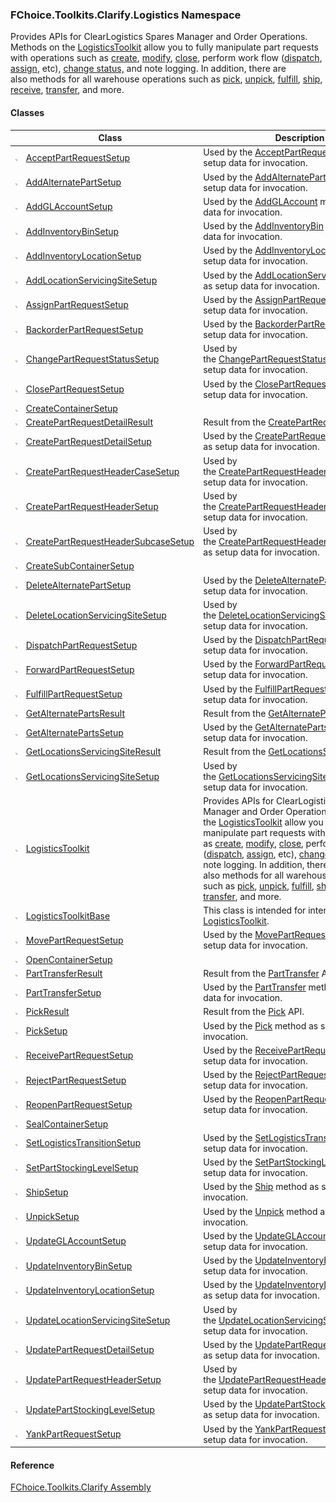 ﻿### FChoice.Toolkits.Clarify.Logistics Namespace

Provides APIs for ClearLogistics Spares Manager and Order Operations. Methods on the [LogisticsToolkit](FChoice.Toolkits.Clarify~FChoice.Toolkits.Clarify.Logistics.LogisticsToolkit.md) allow you to fully manipulate part requests with operations such as [create](FChoice.Toolkits.Clarify~FChoice.Toolkits.Clarify.Logistics.LogisticsToolkit~CreatePartRequestHeader.md), [modify](FChoice.Toolkits.Clarify~FChoice.Toolkits.Clarify.Logistics.LogisticsToolkit~UpdatePartRequestHeader.md), [close](FChoice.Toolkits.Clarify~FChoice.Toolkits.Clarify.Logistics.LogisticsToolkit~ClosePartRequest.md), perform work flow ([dispatch](FChoice.Toolkits.Clarify~FChoice.Toolkits.Clarify.Logistics.LogisticsToolkit~DispatchPartRequest.md), [assign](FChoice.Toolkits.Clarify~FChoice.Toolkits.Clarify.Logistics.LogisticsToolkit~AssignPartRequest.md), etc), [change status,](FChoice.Toolkits.Clarify~FChoice.Toolkits.Clarify.Logistics.LogisticsToolkit~ChangePartRequestStatus.md) and note logging. In addition, there are also methods for all warehouse operations such as [pick](FChoice.Toolkits.Clarify~FChoice.Toolkits.Clarify.Logistics.LogisticsToolkit~Pick.md), [unpick](FChoice.Toolkits.Clarify~FChoice.Toolkits.Clarify.Logistics.LogisticsToolkit~Unpick.md), [fulfill](FChoice.Toolkits.Clarify~FChoice.Toolkits.Clarify.Logistics.LogisticsToolkit~FulfillPartRequest.md), [ship](FChoice.Toolkits.Clarify~FChoice.Toolkits.Clarify.Logistics.LogisticsToolkit~Ship.md), [receive](FChoice.Toolkits.Clarify~FChoice.Toolkits.Clarify.Logistics.LogisticsToolkit~ReceivePartRequest.md), [transfer](FChoice.Toolkits.Clarify~FChoice.Toolkits.Clarify.Logistics.LogisticsToolkit~PartTransfer.md), and more.

#### Classes

|   | Class | Description |
| --- | --- | --- |
| ![Class](dotnetimages/Class.png) | [AcceptPartRequestSetup](FChoice.Toolkits.Clarify~FChoice.Toolkits.Clarify.Logistics.AcceptPartRequestSetup.md) | Used by the [AcceptPartRequest](FChoice.Toolkits.Clarify~FChoice.Toolkits.Clarify.Logistics.LogisticsToolkit~AcceptPartRequest(AcceptPartRequestSetup).md) method as setup data for invocation. |
| ![Class](dotnetimages/Class.png) | [AddAlternatePartSetup](FChoice.Toolkits.Clarify~FChoice.Toolkits.Clarify.Logistics.AddAlternatePartSetup.md) | Used by the [AddAlternatePart](FChoice.Toolkits.Clarify~FChoice.Toolkits.Clarify.Logistics.LogisticsToolkit~AddAlternatePart(AddAlternatePartSetup).md) method as setup data for invocation. |
| ![Class](dotnetimages/Class.png) | [AddGLAccountSetup](FChoice.Toolkits.Clarify~FChoice.Toolkits.Clarify.Logistics.AddGLAccountSetup.md) | Used by the [AddGLAccount](FChoice.Toolkits.Clarify~FChoice.Toolkits.Clarify.Logistics.LogisticsToolkit~AddGLAccount(AddGLAccountSetup).md) method as setup data for invocation. |
| ![Class](dotnetimages/Class.png) | [AddInventoryBinSetup](FChoice.Toolkits.Clarify~FChoice.Toolkits.Clarify.Logistics.AddInventoryBinSetup.md) | Used by the [AddInventoryBin](FChoice.Toolkits.Clarify~FChoice.Toolkits.Clarify.Logistics.LogisticsToolkit~AddInventoryBin(AddInventoryBinSetup).md) method as setup data for invocation. |
| ![Class](dotnetimages/Class.png) | [AddInventoryLocationSetup](FChoice.Toolkits.Clarify~FChoice.Toolkits.Clarify.Logistics.AddInventoryLocationSetup.md) | Used by the [AddInventoryLocation](FChoice.Toolkits.Clarify~FChoice.Toolkits.Clarify.Logistics.LogisticsToolkit~AddInventoryLocation(AddInventoryLocationSetup).md) method as setup data for invocation. |
| ![Class](dotnetimages/Class.png) | [AddLocationServicingSiteSetup](FChoice.Toolkits.Clarify~FChoice.Toolkits.Clarify.Logistics.AddLocationServicingSiteSetup.md) | Used by the [AddLocationServicingSite](FChoice.Toolkits.Clarify~FChoice.Toolkits.Clarify.Logistics.LogisticsToolkit~AddLocationServicingSite(AddLocationServicingSiteSetup).md) method as setup data for invocation. |
| ![Class](dotnetimages/Class.png) | [AssignPartRequestSetup](FChoice.Toolkits.Clarify~FChoice.Toolkits.Clarify.Logistics.AssignPartRequestSetup.md) | Used by the [AssignPartRequest](FChoice.Toolkits.Clarify~FChoice.Toolkits.Clarify.Logistics.LogisticsToolkit~AssignPartRequest(AssignPartRequestSetup).md) method as setup data for invocation. |
| ![Class](dotnetimages/Class.png) | [BackorderPartRequestSetup](FChoice.Toolkits.Clarify~FChoice.Toolkits.Clarify.Logistics.BackorderPartRequestSetup.md) | Used by the [BackorderPartRequest](FChoice.Toolkits.Clarify~FChoice.Toolkits.Clarify.Logistics.LogisticsToolkit~BackorderPartRequest(BackorderPartRequestSetup).md) method as setup data for invocation. |
| ![Class](dotnetimages/Class.png) | [ChangePartRequestStatusSetup](FChoice.Toolkits.Clarify~FChoice.Toolkits.Clarify.Logistics.ChangePartRequestStatusSetup.md) | Used by the [ChangePartRequestStatus](FChoice.Toolkits.Clarify~FChoice.Toolkits.Clarify.Logistics.LogisticsToolkit~ChangePartRequestStatus(ChangePartRequestStatusSetup).md) method as setup data for invocation. |
| ![Class](dotnetimages/Class.png) | [ClosePartRequestSetup](FChoice.Toolkits.Clarify~FChoice.Toolkits.Clarify.Logistics.ClosePartRequestSetup.md) | Used by the [ClosePartRequest](FChoice.Toolkits.Clarify~FChoice.Toolkits.Clarify.Logistics.LogisticsToolkit~ClosePartRequest(ClosePartRequestSetup).md) method as setup data for invocation. |
| ![Class](dotnetimages/Class.png) | [CreateContainerSetup](FChoice.Toolkits.Clarify~FChoice.Toolkits.Clarify.Logistics.CreateContainerSetup.md) |   |
| ![Class](dotnetimages/Class.png) | [CreatePartRequestDetailResult](FChoice.Toolkits.Clarify~FChoice.Toolkits.Clarify.Logistics.CreatePartRequestDetailResult.md) | Result from the [CreatePartRequestDetail](FChoice.Toolkits.Clarify~FChoice.Toolkits.Clarify.Logistics.LogisticsToolkit~CreatePartRequestDetail.md) API. |
| ![Class](dotnetimages/Class.png) | [CreatePartRequestDetailSetup](FChoice.Toolkits.Clarify~FChoice.Toolkits.Clarify.Logistics.CreatePartRequestDetailSetup.md) | Used by the [CreatePartRequestDetail](FChoice.Toolkits.Clarify~FChoice.Toolkits.Clarify.Logistics.LogisticsToolkit~CreatePartRequestDetail(CreatePartRequestDetailSetup).md) method as setup data for invocation. |
| ![Class](dotnetimages/Class.png) | [CreatePartRequestHeaderCaseSetup](FChoice.Toolkits.Clarify~FChoice.Toolkits.Clarify.Logistics.CreatePartRequestHeaderCaseSetup.md) | Used by the [CreatePartRequestHeaderCase](FChoice.Toolkits.Clarify~FChoice.Toolkits.Clarify.Logistics.LogisticsToolkit~CreatePartRequestHeaderCase(CreatePartRequestHeaderCaseSetup).md) method as setup data for invocation. |
| ![Class](dotnetimages/Class.png) | [CreatePartRequestHeaderSetup](FChoice.Toolkits.Clarify~FChoice.Toolkits.Clarify.Logistics.CreatePartRequestHeaderSetup.md) | Used by the [CreatePartRequestHeader](FChoice.Toolkits.Clarify~FChoice.Toolkits.Clarify.Logistics.LogisticsToolkit~CreatePartRequestHeader(CreatePartRequestHeaderSetup).md) method as setup data for invocation. |
| ![Class](dotnetimages/Class.png) | [CreatePartRequestHeaderSubcaseSetup](FChoice.Toolkits.Clarify~FChoice.Toolkits.Clarify.Logistics.CreatePartRequestHeaderSubcaseSetup.md) | Used by the [CreatePartRequestHeaderSubcase](FChoice.Toolkits.Clarify~FChoice.Toolkits.Clarify.Logistics.LogisticsToolkit~CreatePartRequestHeaderSubcase(CreatePartRequestHeaderSubcaseSetup).md) method as setup data for invocation. |
| ![Class](dotnetimages/Class.png) | [CreateSubContainerSetup](FChoice.Toolkits.Clarify~FChoice.Toolkits.Clarify.Logistics.CreateSubContainerSetup.md) |   |
| ![Class](dotnetimages/Class.png) | [DeleteAlternatePartSetup](FChoice.Toolkits.Clarify~FChoice.Toolkits.Clarify.Logistics.DeleteAlternatePartSetup.md) | Used by the [DeleteAlternatePart](FChoice.Toolkits.Clarify~FChoice.Toolkits.Clarify.Logistics.LogisticsToolkit~DeleteAlternatePart(DeleteAlternatePartSetup).md) method as setup data for invocation. |
| ![Class](dotnetimages/Class.png) | [DeleteLocationServicingSiteSetup](FChoice.Toolkits.Clarify~FChoice.Toolkits.Clarify.Logistics.DeleteLocationServicingSiteSetup.md) | Used by the [DeleteLocationServicingSite](FChoice.Toolkits.Clarify~FChoice.Toolkits.Clarify.Logistics.LogisticsToolkit~DeleteLocationServicingSite(DeleteLocationServicingSiteSetup).md) method as setup data for invocation. |
| ![Class](dotnetimages/Class.png) | [DispatchPartRequestSetup](FChoice.Toolkits.Clarify~FChoice.Toolkits.Clarify.Logistics.DispatchPartRequestSetup.md) | Used by the [DispatchPartRequest](FChoice.Toolkits.Clarify~FChoice.Toolkits.Clarify.Logistics.LogisticsToolkit~DispatchPartRequest(DispatchPartRequestSetup).md) method as setup data for invocation. |
| ![Class](dotnetimages/Class.png) | [ForwardPartRequestSetup](FChoice.Toolkits.Clarify~FChoice.Toolkits.Clarify.Logistics.ForwardPartRequestSetup.md) | Used by the [ForwardPartRequest](FChoice.Toolkits.Clarify~FChoice.Toolkits.Clarify.Logistics.LogisticsToolkit~ForwardPartRequest(ForwardPartRequestSetup).md) method as setup data for invocation. |
| ![Class](dotnetimages/Class.png) | [FulfillPartRequestSetup](FChoice.Toolkits.Clarify~FChoice.Toolkits.Clarify.Logistics.FulfillPartRequestSetup.md) | Used by the [FulfillPartRequest](FChoice.Toolkits.Clarify~FChoice.Toolkits.Clarify.Logistics.LogisticsToolkit~FulfillPartRequest(FulfillPartRequestSetup).md) method as setup data for invocation. |
| ![Class](dotnetimages/Class.png) | [GetAlternatePartsResult](FChoice.Toolkits.Clarify~FChoice.Toolkits.Clarify.Logistics.GetAlternatePartsResult.md) | Result from the [GetAlternateParts](FChoice.Toolkits.Clarify~FChoice.Toolkits.Clarify.Logistics.LogisticsToolkit~GetAlternateParts.md) API. |
| ![Class](dotnetimages/Class.png) | [GetAlternatePartsSetup](FChoice.Toolkits.Clarify~FChoice.Toolkits.Clarify.Logistics.GetAlternatePartsSetup.md) | Used by the [GetAlternateParts](FChoice.Toolkits.Clarify~FChoice.Toolkits.Clarify.Logistics.LogisticsToolkit~GetAlternateParts(GetAlternatePartsSetup).md) method as setup data for invocation. |
| ![Class](dotnetimages/Class.png) | [GetLocationsServicingSiteResult](FChoice.Toolkits.Clarify~FChoice.Toolkits.Clarify.Logistics.GetLocationsServicingSiteResult.md) | Result from the [GetLocationsServicingSite](FChoice.Toolkits.Clarify~FChoice.Toolkits.Clarify.Logistics.LogisticsToolkit~GetLocationsServicingSite.md) API. |
| ![Class](dotnetimages/Class.png) | [GetLocationsServicingSiteSetup](FChoice.Toolkits.Clarify~FChoice.Toolkits.Clarify.Logistics.GetLocationsServicingSiteSetup.md) | Used by the [GetLocationsServicingSite](FChoice.Toolkits.Clarify~FChoice.Toolkits.Clarify.Logistics.LogisticsToolkit~GetLocationsServicingSite(GetLocationsServicingSiteSetup).md) method as setup data for invocation. |
| ![Class](dotnetimages/Class.png) | [LogisticsToolkit](FChoice.Toolkits.Clarify~FChoice.Toolkits.Clarify.Logistics.LogisticsToolkit.md) | Provides APIs for ClearLogistics Spares Manager and Order Operations. Methods on the [LogisticsToolkit](FChoice.Toolkits.Clarify~FChoice.Toolkits.Clarify.Logistics.LogisticsToolkit.md) allow you to fully manipulate part requests with operations such as [create](FChoice.Toolkits.Clarify~FChoice.Toolkits.Clarify.Logistics.LogisticsToolkit~CreatePartRequestHeader.md), [modify](FChoice.Toolkits.Clarify~FChoice.Toolkits.Clarify.Logistics.LogisticsToolkit~UpdatePartRequestHeader.md), [close](FChoice.Toolkits.Clarify~FChoice.Toolkits.Clarify.Logistics.LogisticsToolkit~ClosePartRequest.md), perform work flow ([dispatch](FChoice.Toolkits.Clarify~FChoice.Toolkits.Clarify.Logistics.LogisticsToolkit~DispatchPartRequest.md), [assign](FChoice.Toolkits.Clarify~FChoice.Toolkits.Clarify.Logistics.LogisticsToolkit~AssignPartRequest.md), etc), [change status,](FChoice.Toolkits.Clarify~FChoice.Toolkits.Clarify.Logistics.LogisticsToolkit~ChangePartRequestStatus.md) and note logging. In addition, there are also methods for all warehouse operations such as [pick](FChoice.Toolkits.Clarify~FChoice.Toolkits.Clarify.Logistics.LogisticsToolkit~Pick.md), [unpick](FChoice.Toolkits.Clarify~FChoice.Toolkits.Clarify.Logistics.LogisticsToolkit~Unpick.md), [fulfill](FChoice.Toolkits.Clarify~FChoice.Toolkits.Clarify.Logistics.LogisticsToolkit~FulfillPartRequest.md), [ship](FChoice.Toolkits.Clarify~FChoice.Toolkits.Clarify.Logistics.LogisticsToolkit~Ship.md), [receive](FChoice.Toolkits.Clarify~FChoice.Toolkits.Clarify.Logistics.LogisticsToolkit~ReceivePartRequest.md), [transfer](FChoice.Toolkits.Clarify~FChoice.Toolkits.Clarify.Logistics.LogisticsToolkit~PartTransfer.md), and more. |
| ![Class](dotnetimages/Class.png) | [LogisticsToolkitBase](FChoice.Toolkits.Clarify~FChoice.Toolkits.Clarify.Logistics.LogisticsToolkitBase.md) | This class is intended for internal use by the [LogisticsToolkit](FChoice.Toolkits.Clarify~FChoice.Toolkits.Clarify.Logistics.LogisticsToolkit.md). |
| ![Class](dotnetimages/Class.png) | [MovePartRequestSetup](FChoice.Toolkits.Clarify~FChoice.Toolkits.Clarify.Logistics.MovePartRequestSetup.md) | Used by the [MovePartRequest](FChoice.Toolkits.Clarify~FChoice.Toolkits.Clarify.Logistics.LogisticsToolkit~MovePartRequest(MovePartRequestSetup).md) method as setup data for invocation. |
| ![Class](dotnetimages/Class.png) | [OpenContainerSetup](FChoice.Toolkits.Clarify~FChoice.Toolkits.Clarify.Logistics.OpenContainerSetup.md) |   |
| ![Class](dotnetimages/Class.png) | [PartTransferResult](FChoice.Toolkits.Clarify~FChoice.Toolkits.Clarify.Logistics.PartTransferResult.md) | Result from the [PartTransfer](FChoice.Toolkits.Clarify~FChoice.Toolkits.Clarify.Logistics.LogisticsToolkit~PartTransfer.md) API. |
| ![Class](dotnetimages/Class.png) | [PartTransferSetup](FChoice.Toolkits.Clarify~FChoice.Toolkits.Clarify.Logistics.PartTransferSetup.md) | Used by the [PartTransfer](FChoice.Toolkits.Clarify~FChoice.Toolkits.Clarify.Logistics.LogisticsToolkit~PartTransfer(PartTransferSetup).md) method as setup data for invocation. |
| ![Class](dotnetimages/Class.png) | [PickResult](FChoice.Toolkits.Clarify~FChoice.Toolkits.Clarify.Logistics.PickResult.md) | Result from the [Pick](FChoice.Toolkits.Clarify~FChoice.Toolkits.Clarify.Logistics.LogisticsToolkit~Pick.md) API. |
| ![Class](dotnetimages/Class.png) | [PickSetup](FChoice.Toolkits.Clarify~FChoice.Toolkits.Clarify.Logistics.PickSetup.md) | Used by the [Pick](FChoice.Toolkits.Clarify~FChoice.Toolkits.Clarify.Logistics.LogisticsToolkit~Pick(PickSetup).md) method as setup data for invocation. |
| ![Class](dotnetimages/Class.png) | [ReceivePartRequestSetup](FChoice.Toolkits.Clarify~FChoice.Toolkits.Clarify.Logistics.ReceivePartRequestSetup.md) | Used by the [ReceivePartRequest](FChoice.Toolkits.Clarify~FChoice.Toolkits.Clarify.Logistics.LogisticsToolkit~ReceivePartRequest(ReceivePartRequestSetup).md) method as setup data for invocation. |
| ![Class](dotnetimages/Class.png) | [RejectPartRequestSetup](FChoice.Toolkits.Clarify~FChoice.Toolkits.Clarify.Logistics.RejectPartRequestSetup.md) | Used by the [RejectPartRequest](FChoice.Toolkits.Clarify~FChoice.Toolkits.Clarify.Logistics.LogisticsToolkit~RejectPartRequest(RejectPartRequestSetup).md) method as setup data for invocation. |
| ![Class](dotnetimages/Class.png) | [ReopenPartRequestSetup](FChoice.Toolkits.Clarify~FChoice.Toolkits.Clarify.Logistics.ReopenPartRequestSetup.md) | Used by the [ReopenPartRequest](FChoice.Toolkits.Clarify~FChoice.Toolkits.Clarify.Logistics.LogisticsToolkit~ReopenPartRequest(ReopenPartRequestSetup).md) method as setup data for invocation. |
| ![Class](dotnetimages/Class.png) | [SealContainerSetup](FChoice.Toolkits.Clarify~FChoice.Toolkits.Clarify.Logistics.SealContainerSetup.md) |   |
| ![Class](dotnetimages/Class.png) | [SetLogisticsTransitionSetup](FChoice.Toolkits.Clarify~FChoice.Toolkits.Clarify.Logistics.SetLogisticsTransitionSetup.md) | Used by the [SetLogisticsTransition](FChoice.Toolkits.Clarify~FChoice.Toolkits.Clarify.Logistics.LogisticsToolkit~SetLogisticsTransition(SetLogisticsTransitionSetup).md) method as setup data for invocation. |
| ![Class](dotnetimages/Class.png) | [SetPartStockingLevelSetup](FChoice.Toolkits.Clarify~FChoice.Toolkits.Clarify.Logistics.SetPartStockingLevelSetup.md) | Used by the [SetPartStockingLevel](FChoice.Toolkits.Clarify~FChoice.Toolkits.Clarify.Logistics.LogisticsToolkit~SetPartStockingLevel(SetPartStockingLevelSetup).md) method as setup data for invocation. |
| ![Class](dotnetimages/Class.png) | [ShipSetup](FChoice.Toolkits.Clarify~FChoice.Toolkits.Clarify.Logistics.ShipSetup.md) | Used by the [Ship](FChoice.Toolkits.Clarify~FChoice.Toolkits.Clarify.Logistics.LogisticsToolkit~Ship(ShipSetup).md) method as setup data for invocation. |
| ![Class](dotnetimages/Class.png) | [UnpickSetup](FChoice.Toolkits.Clarify~FChoice.Toolkits.Clarify.Logistics.UnpickSetup.md) | Used by the [Unpick](FChoice.Toolkits.Clarify~FChoice.Toolkits.Clarify.Logistics.LogisticsToolkit~Unpick(UnpickSetup).md) method as setup data for invocation. |
| ![Class](dotnetimages/Class.png) | [UpdateGLAccountSetup](FChoice.Toolkits.Clarify~FChoice.Toolkits.Clarify.Logistics.UpdateGLAccountSetup.md) | Used by the [UpdateGLAccount](FChoice.Toolkits.Clarify~FChoice.Toolkits.Clarify.Logistics.LogisticsToolkit~UpdateGLAccount(UpdateGLAccountSetup).md) method as setup data for invocation. |
| ![Class](dotnetimages/Class.png) | [UpdateInventoryBinSetup](FChoice.Toolkits.Clarify~FChoice.Toolkits.Clarify.Logistics.UpdateInventoryBinSetup.md) | Used by the [UpdateInventoryBin](FChoice.Toolkits.Clarify~FChoice.Toolkits.Clarify.Logistics.LogisticsToolkit~UpdateInventoryBin(UpdateInventoryBinSetup).md) method as setup data for invocation. |
| ![Class](dotnetimages/Class.png) | [UpdateInventoryLocationSetup](FChoice.Toolkits.Clarify~FChoice.Toolkits.Clarify.Logistics.UpdateInventoryLocationSetup.md) | Used by the [UpdateInventoryLocation](FChoice.Toolkits.Clarify~FChoice.Toolkits.Clarify.Logistics.LogisticsToolkit~UpdateInventoryLocation(UpdateInventoryLocationSetup).md) method as setup data for invocation. |
| ![Class](dotnetimages/Class.png) | [UpdateLocationServicingSiteSetup](FChoice.Toolkits.Clarify~FChoice.Toolkits.Clarify.Logistics.UpdateLocationServicingSiteSetup.md) | Used by the [UpdateLocationServicingSite](FChoice.Toolkits.Clarify~FChoice.Toolkits.Clarify.Logistics.LogisticsToolkit~UpdateLocationServicingSite(UpdateLocationServicingSiteSetup).md) method as setup data for invocation. |
| ![Class](dotnetimages/Class.png) | [UpdatePartRequestDetailSetup](FChoice.Toolkits.Clarify~FChoice.Toolkits.Clarify.Logistics.UpdatePartRequestDetailSetup.md) | Used by the [UpdatePartRequestDetail](FChoice.Toolkits.Clarify~FChoice.Toolkits.Clarify.Logistics.LogisticsToolkit~UpdatePartRequestDetail(UpdatePartRequestDetailSetup).md) method as setup data for invocation. |
| ![Class](dotnetimages/Class.png) | [UpdatePartRequestHeaderSetup](FChoice.Toolkits.Clarify~FChoice.Toolkits.Clarify.Logistics.UpdatePartRequestHeaderSetup.md) | Used by the [UpdatePartRequestHeader](FChoice.Toolkits.Clarify~FChoice.Toolkits.Clarify.Logistics.LogisticsToolkit~UpdatePartRequestHeader(UpdatePartRequestHeaderSetup).md) method as setup data for invocation. |
| ![Class](dotnetimages/Class.png) | [UpdatePartStockingLevelSetup](FChoice.Toolkits.Clarify~FChoice.Toolkits.Clarify.Logistics.UpdatePartStockingLevelSetup.md) | Used by the [UpdatePartStockingLevel](FChoice.Toolkits.Clarify~FChoice.Toolkits.Clarify.Logistics.LogisticsToolkit~UpdatePartStockingLevel(UpdatePartStockingLevelSetup).md) method as setup data for invocation. |
| ![Class](dotnetimages/Class.png) | [YankPartRequestSetup](FChoice.Toolkits.Clarify~FChoice.Toolkits.Clarify.Logistics.YankPartRequestSetup.md) | Used by the [YankPartRequest](FChoice.Toolkits.Clarify~FChoice.Toolkits.Clarify.Logistics.LogisticsToolkit~YankPartRequest(YankPartRequestSetup).md) method as setup data for invocation. |



#### Reference

[FChoice.Toolkits.Clarify Assembly](FChoice.Toolkits.Clarify.md)